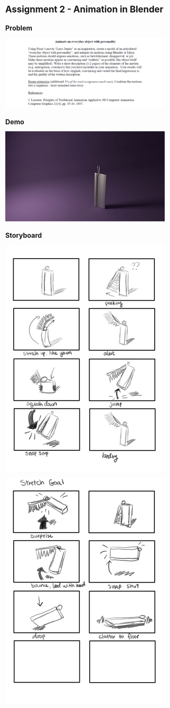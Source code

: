 # Assignment 2 - Animation in Blender

## Problem

![cap](https://github.com/jasminecronin/fundamentals-computer-animation/blob/master/Assignment%202/cap.png)

## Demo

![cap](https://github.com/jasminecronin/fundamentals-computer-animation/blob/master/Assignment%202/animation.gif)

## Storyboard

![cap](https://github.com/jasminecronin/fundamentals-computer-animation/blob/master/Assignment%202/storyboard%201.png)

![cap](https://github.com/jasminecronin/fundamentals-computer-animation/blob/master/Assignment%202/storyboard%202.png)
